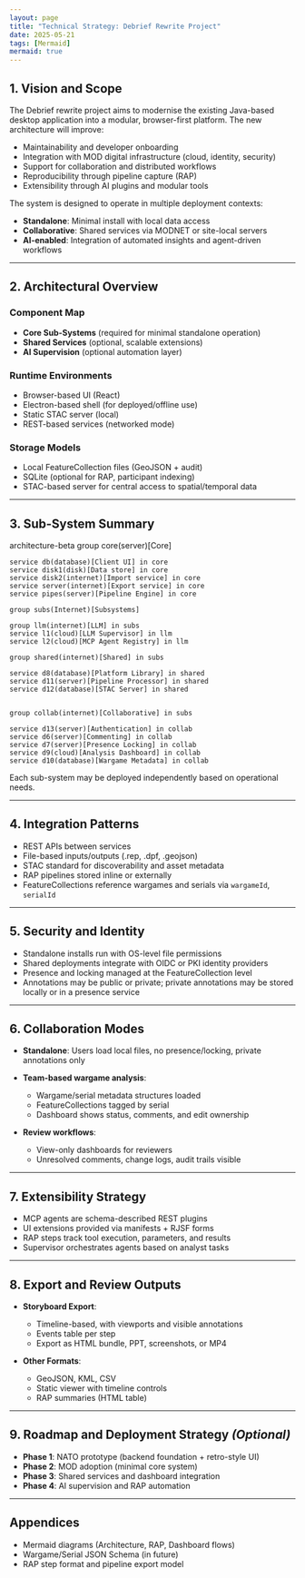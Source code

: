 ```yaml
---
layout: page
title: "Technical Strategy: Debrief Rewrite Project"
date: 2025-05-21
tags: [Mermaid]
mermaid: true
---
```

## 1. Vision and Scope

The Debrief rewrite project aims to modernise the existing Java-based desktop application into a modular, browser-first platform. The new architecture will improve:

* Maintainability and developer onboarding
* Integration with MOD digital infrastructure (cloud, identity, security)
* Support for collaboration and distributed workflows
* Reproducibility through pipeline capture (RAP)
* Extensibility through AI plugins and modular tools

The system is designed to operate in multiple deployment contexts:

* **Standalone**: Minimal install with local data access
* **Collaborative**: Shared services via MODNET or site-local servers
* **AI-enabled**: Integration of automated insights and agent-driven workflows

---

## 2. Architectural Overview

### Component Map

* **Core Sub-Systems** (required for minimal standalone operation)
* **Shared Services** (optional, scalable extensions)
* **AI Supervision** (optional automation layer)

### Runtime Environments

* Browser-based UI (React)
* Electron-based shell (for deployed/offline use)
* Static STAC server (local)
* REST-based services (networked mode)

### Storage Models

* Local FeatureCollection files (GeoJSON + audit)
* SQLite (optional for RAP, participant indexing)
* STAC-based server for central access to spatial/temporal data

---

## 3. Sub-System Summary

<div class="mermaid">
architecture-beta
    group core(server)[Core]

    service db(database)[Client UI] in core
    service disk1(disk)[Data store] in core
    service disk2(internet)[Import service] in core
    service server(internet)[Export service] in core
    service pipes(server)[Pipeline Engine] in core

    group subs(Internet)[Subsystems]

    group llm(internet)[LLM] in subs
    service l1(cloud)[LLM Supervisor] in llm
    service l2(cloud)[MCP Agent Registry] in llm

    group shared(internet)[Shared] in subs

    service d8(database)[Platform Library] in shared
    service d11(server)[Pipeline Processor] in shared
    service d12(database)[STAC Server] in shared


    group collab(internet)[Collaborative] in subs

    service d13(server)[Authentication] in collab
    service d6(server)[Commenting] in collab
    service d7(server)[Presence Locking] in collab
    service d9(cloud)[Analysis Dashboard] in collab
    service d10(database)[Wargame Metadata] in collab
</div>

Each sub-system may be deployed independently based on operational needs.

---

## 4. Integration Patterns

* REST APIs between services
* File-based inputs/outputs (.rep, .dpf, .geojson)
* STAC standard for discoverability and asset metadata
* RAP pipelines stored inline or externally
* FeatureCollections reference wargames and serials via `wargameId`, `serialId`

---

## 5. Security and Identity

* Standalone installs run with OS-level file permissions
* Shared deployments integrate with OIDC or PKI identity providers
* Presence and locking managed at the FeatureCollection level
* Annotations may be public or private; private annotations may be stored locally or in a presence service

---

## 6. Collaboration Modes

* **Standalone**: Users load local files, no presence/locking, private annotations only
* **Team-based wargame analysis**:

  * Wargame/serial metadata structures loaded
  * FeatureCollections tagged by serial
  * Dashboard shows status, comments, and edit ownership
* **Review workflows**:

  * View-only dashboards for reviewers
  * Unresolved comments, change logs, audit trails visible

---

## 7. Extensibility Strategy

* MCP agents are schema-described REST plugins
* UI extensions provided via manifests + RJSF forms
* RAP steps track tool execution, parameters, and results
* Supervisor orchestrates agents based on analyst tasks

---

## 8. Export and Review Outputs

* **Storyboard Export**:

  * Timeline-based, with viewports and visible annotations
  * Events table per step
  * Export as HTML bundle, PPT, screenshots, or MP4
* **Other Formats**:

  * GeoJSON, KML, CSV
  * Static viewer with timeline controls
  * RAP summaries (HTML table)

---

## 9. Roadmap and Deployment Strategy *(Optional)*

* **Phase 1**: NATO prototype (backend foundation + retro-style UI)
* **Phase 2**: MOD adoption (minimal core system)
* **Phase 3**: Shared services and dashboard integration
* **Phase 4**: AI supervision and RAP automation

---

## Appendices

* Mermaid diagrams (Architecture, RAP, Dashboard flows)
* Wargame/Serial JSON Schema (in future)
* RAP step format and pipeline export model

